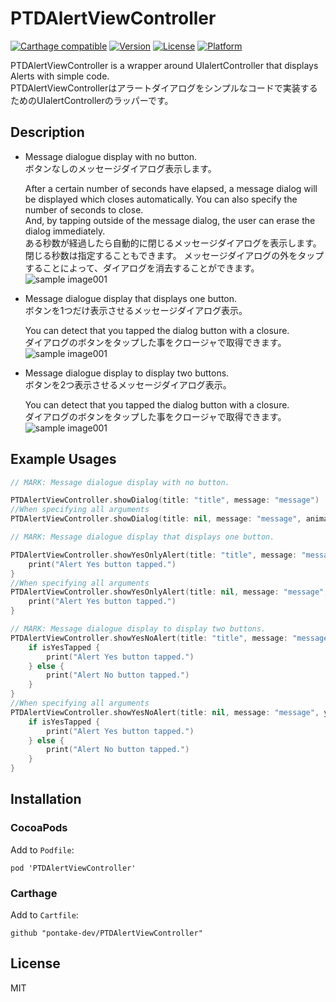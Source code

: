 # PTDAlertViewController

[![Carthage compatible](https://img.shields.io/badge/Carthage-compatible-4BC51D.svg?style=flat)](https://github.com/Carthage/Carthage)
[![Version](https://img.shields.io/cocoapods/v/PTDAlertViewController.svg?style=flat)](http://cocoapods.org/pods/PTDAlertViewController)
[![License](https://img.shields.io/cocoapods/l/PTDAlertViewController.svg?style=flat)](http://cocoapods.org/pods/PTDAlertViewController)
[![Platform](https://img.shields.io/cocoapods/p/PTDAlertViewController.svg?style=flat)](http://cocoapods.org/pods/PTDAlertViewController)

PTDAlertViewController is a wrapper around UIalertController that displays Alerts with simple code.  
PTDAlertViewControllerはアラートダイアログをシンプルなコードで実装するためのUIalertControllerのラッパーです。

## Description

- Message dialogue display with no button.  
ボタンなしのメッセージダイアログ表示します。

  After a certain number of seconds have elapsed, a message dialog will be displayed which closes automatically. You can also specify the number of seconds to close.  
  And, by tapping outside of the message dialog, the user can erase the dialog immediately.  
  ある秒数が経過したら自動的に閉じるメッセージダイアログを表示します。閉じる秒数は指定することもできます。
  メッセージダイアログの外をタップすることによって、ダイアログを消去することができます。  
  ![sample image001](https://raw.githubusercontent.com/pontake-dev/PTDAlertViewController/image/PTDAlertViewController_screenshot_001.png)

- Message dialogue display that displays one button.  
ボタンを1つだけ表示させるメッセージダイアログ表示。

  You can detect that you tapped the dialog button with a closure.  
  ダイアログのボタンをタップした事をクロージャで取得できます。    
  ![sample image001](https://raw.githubusercontent.com/pontake-dev/PTDAlertViewController/image/PTDAlertViewController_screenshot_002.png)

- Message dialogue display to display two buttons.  
ボタンを2つ表示させるメッセージダイアログ表示。

  You can detect that you tapped the dialog button with a closure.  
  ダイアログのボタンをタップした事をクロージャで取得できます。  
  ![sample image001](https://raw.githubusercontent.com/pontake-dev/PTDAlertViewController/image/PTDAlertViewController_screenshot_003.png)

## Example Usages

```swift
// MARK: Message dialogue display with no button.

PTDAlertViewController.showDialog(title: "title", message: "message")
//When specifying all arguments
PTDAlertViewController.showDialog(title: nil, message: "message", animated: true, showTime: 1.0)

// MARK: Message dialogue display that displays one button.

PTDAlertViewController.showYesOnlyAlert(title: "title", message: "message") {
    print("Alert Yes button tapped.")
}
//When specifying all arguments
PTDAlertViewController.showYesOnlyAlert(title: nil, message: "message", yesButtonMessage: "agree", animated: true) {
    print("Alert Yes button tapped.")
}

// MARK: Message dialogue display to display two buttons.
PTDAlertViewController.showYesNoAlert(title: "title", message: "message") { (isYesTapped) in
    if isYesTapped {
        print("Alert Yes button tapped.")
    } else {
        print("Alert No button tapped.")
    }
}
//When specifying all arguments
PTDAlertViewController.showYesNoAlert(title: nil, message: "message", yesButtonMessage: "done", noButtonMessage: "cancel", animated: true) { (isYesTapped) in
    if isYesTapped {
        print("Alert Yes button tapped.")
    } else {
        print("Alert No button tapped.")
    }
}
```

## Installation

### CocoaPods

Add to `Podfile`:

```
pod 'PTDAlertViewController'
```

### Carthage

Add to `Cartfile`:

```
github "pontake-dev/PTDAlertViewController"
```

## License

MIT
